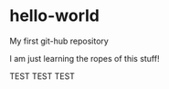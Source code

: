 # hello-world
My first git-hub repository

I am just learning the ropes of this stuff!

TEST TEST TEST
